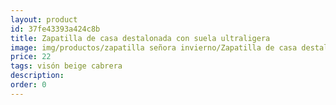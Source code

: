 ```yaml
---
layout: product
id: 37fe43393a424c8b
title: Zapatilla de casa destalonada con suela ultraligera
image: img/productos/zapatilla señora invierno/Zapatilla de casa destalonada con suela ultraligera=22=visón beige cabrera.webp
price: 22
tags: visón beige cabrera
description: 
order: 0
---
```

